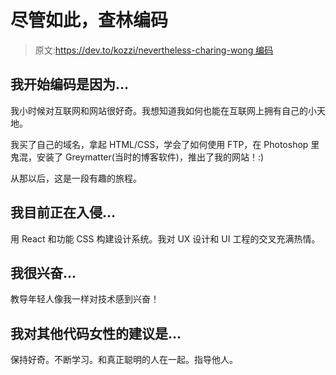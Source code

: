 # 尽管如此，查林编码

> 原文:[https://dev.to/kozzi/nevertheless-charing-wong 编码](https://dev.to/kozzi/nevertheless-charing-wong--coded)

## 我开始编码是因为...

我小时候对互联网和网站很好奇。我想知道我如何也能在互联网上拥有自己的小天地。

我买了自己的域名，拿起 HTML/CSS，学会了如何使用 FTP，在 Photoshop 里鬼混，安装了 Greymatter(当时的博客软件)，推出了我的网站！:)

从那以后，这是一段有趣的旅程。

## 我目前正在入侵...

用 React 和功能 CSS 构建设计系统。我对 UX 设计和 UI 工程的交叉充满热情。

## 我很兴奋...

教导年轻人像我一样对技术感到兴奋！

## 我对其他代码女性的建议是...

保持好奇。不断学习。和真正聪明的人在一起。指导他人。